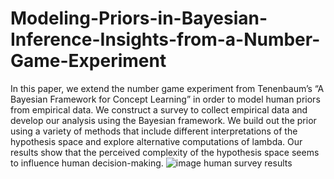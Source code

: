 # Modeling-Priors-in-Bayesian-Inference-Insights-from-a-Number-Game-Experiment

In this paper, we extend the number game experiment from
Tenenbaum’s “A Bayesian Framework for Concept Learning”
in order to model human priors from empirical data. We construct
a survey to collect empirical data and develop our analysis
using the Bayesian framework. We build out the prior using
a variety of methods that include different interpretations of
the hypothesis space and explore alternative computations of
lambda. Our results show that the perceived complexity of the
hypothesis space seems to influence human decision-making.
![image](https://github.com/allenhuang7008/Modeling-Priors-in-Bayesian-Inference-Insights-from-a-Number-Game-Experiment/assets/37057484/5c1dbd69-344f-4613-9085-2a8845ec56dc)
human survey results
